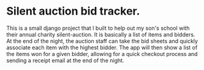 Silent auction bid tracker. 
==========

This is a small django project that I built to help out my son's school with their annual charity silent-auction.
It is basically a list of items and bidders. At the end of the night, the auction staff can take the bid sheets
and quickly associate each item with the highest bidder. The app will then show a list of the items won for a given
bidder, allowing for a quick checkout process and sending a receipt email at the end of the night. 

